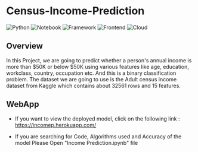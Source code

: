 # Census-Income-Prediction

![Python](https://img.shields.io/badge/Python-3.7-blue)
![Notebook](https://img.shields.io/badge/Notebook-Jupyter-orange)
![Framework](https://img.shields.io/badge/Framework-Flask-red)
![Frontend](https://img.shields.io/badge/Frontend-HTML/CSS/JS-green)
![Cloud](https://img.shields.io/badge/Cloud-AWS-yellow)


## Overview
In this Project, we are going to predict whether a person's annual income is more than $50K or below $50K using various features like age, education, workclass, country, occupation etc. And this is a binary classification problem. The dataset we are going to use is the Adult census income dataset from Kaggle which contains about 32561 rows and 15 features.


## WebApp
* If you want to view the deployed model, click on the following link : https://incomep.herokuapp.com/

* If you are searching for Code, Algorithms used and Accuracy of the model Please Open "Income Prediction.ipynb" file
